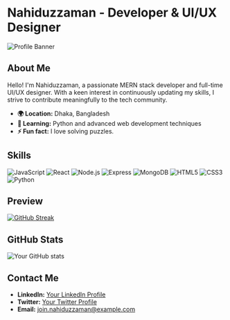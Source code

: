 # Nahiduzzaman - Developer & UI/UX Designer

![Profile Banner](https://user-images.githubusercontent.com/74038190/212750672-2f3f2b50-c84f-4ed8-a60a-849ae69ff9df.gif)

## About Me
Hello! I'm Nahiduzzaman, a passionate MERN stack developer and full-time UI/UX designer. With a keen interest in continuously updating my skills, I strive to contribute meaningfully to the tech community.

- **🌍 Location:** Dhaka, Bangladesh
- **🌱 Learning:** Python and advanced web development techniques
- **⚡ Fun fact:** I love solving puzzles.

## Skills
![JavaScript](https://img.shields.io/badge/-JavaScript-F7DF1E?style=flat-square&logo=javascript&logoColor=black)
![React](https://img.shields.io/badge/-React-61DAFB?style=flat-square&logo=react&logoColor=white)
![Node.js](https://img.shields.io/badge/-Node.js-339933?style=flat-square&logo=node.js&logoColor=white)
![Express](https://img.shields.io/badge/-Express-000000?style=flat-square&logo=express&logoColor=white)
![MongoDB](https://img.shields.io/badge/-MongoDB-47A248?style=flat-square&logo=mongodb&logoColor=white)
![HTML5](https://img.shields.io/badge/-HTML5-E34F26?style=flat-square&logo=html5&logoColor=white)
![CSS3](https://img.shields.io/badge/-CSS3-1572B6?style=flat-square&logo=css3&logoColor=white)
![Python](https://img.shields.io/badge/-Python-3776AB?style=flat-square&logo=python&logoColor=white)

## Preview
[![GitHub Streak](https://github-readme-streak-stats.herokuapp.com?user=md-nahiduzzaman)](https://git.io/streak-stats)

## GitHub Stats
![Your GitHub stats](https://github-readme-stats.vercel.app/api?username=md-nahiduzzaman&show_icons=true&hide_border=true)

## Contact Me
- **LinkedIn:** [Your LinkedIn Profile](https://www.linkedin.com/in/mdnahiduzzaman/)
- **Twitter:** [Your Twitter Profile](https://x.com/mdnahiduzzaman_)
- **Email:** [join.nahiduzzaman@example.com](mailto:join.nahiduzzaman@example.com)
